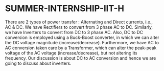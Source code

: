 # SUMMER-INTERNSHIP-IIT-H

There are 2 types of power transfer : Alternating and Direct currents, i.e., AC & DC.
We have Rectifiers to convert from 3 phase AC to DC.
Similarly, we have Inverters to convert from DC to 3 phase AC.
Also, DC to DC conversion is employed using a Buck-Boost converter, in which we can alter the DC voltage magnitude (increase/decrease).
Furthermore, we have AC to AC conversion taken care by a Transformer, which can alter the peak-peak voltage of the AC voltage (increase/decrease), but not altering its frequency.
Our discussion is about DC to AC conversion and hence we are going to discuss about inverters.

